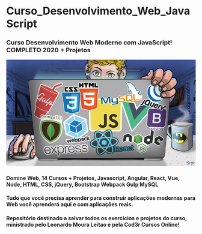 # Curso_Desenvolvimento_Web_JavaScript
### Curso Desenvolvimento Web Moderno com JavaScript! COMPLETO 2020 + Projetos
<img width="auto" src="https://github.com/PedroPadilhaPortella/Curso_Desenvolvimento_Web_JavaScript/blob/master/web%20javascript.jpg">

#### Domine Web, 14 Cursos + Projetos, Javascript, Angular, React, Vue, Node, HTML, CSS, jQuery, Bootstrap Webpack Gulp MySQL

#### Tudo que você precisa aprender para construir aplicações modernas para Web você aprenderá aqui e com aplicações reais.
#### Repositório destinado a salvar todos os exercícios e projetos do curso, ministrado pelo Leonardo Moura Leitao e pela Cod3r Cursos Online!
